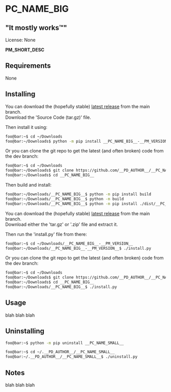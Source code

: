 <!----------------------------------------------------------------------------->
<!-- Project : __PC_NAME_BIG__                                 /          \  -->
<!-- Filename: README.md                                      |     ()     | -->
<!-- Date    : __PC_DATE__                                    |            | -->
<!-- Author  : __PD_AUTHOR__                                  |   \____/   | -->
<!-- License : __PD_LICENSE_NAME__                             \          /  -->
<!----------------------------------------------------------------------------->

# __PC_NAME_BIG__

## "It mostly works™"

<!-- __RM_LICENSE_START__ -->
License: None
<!-- __RM_LICENSE_END__ -->

__PM_SHORT_DESC__

<!-- __RM_SCREENSHOT_START__ -->
<!-- ![Alt text](__PD_SCREENSHOT__) -->
<!-- __RM_SCREENSHOT_END__ -->

## Requirements
<!-- __RM_PY_DEPS_START__ -->
None
<!-- __RM_PY_DEPS_END__ -->

## Installing
<!-- __RM_PKG_START__ -->
You can download the (hopefully stable)
[latest release](https://github.com/__PD_AUTHOR__/__PC_NAME_BIG__/releases/latest)
from the main branch.<br>
Download the 'Source Code (tar.gz)' file.

Then install it using:
```bash
foo@bar:~$ cd ~/Downloads
foo@bar:~/Downloads$ python -m pip install __PC_NAME_BIG__-__PM_VERSION__.tar.gz
```
Or you can clone the git repo to get the latest (and often broken) code from the 
dev branch:
```bash
foo@bar:~$ cd ~/Downloads
foo@bar:~/Downloads$ git clone https://github.com/__PD_AUTHOR__/__PC_NAME_BIG__
foo@bar:~/Downloads$ cd __PC_NAME_BIG__
```
Then build and install:
```bash
foo@bar:~/Downloads/__PC_NAME_BIG__$ python -m pip install build
foo@bar:~/Downloads/__PC_NAME_BIG__$ python -m build
foo@bar:~/Downloads/__PC_NAME_BIG__$ python -m pip install ./dist/__PC_NAME_SMALL__-__PM_VERSION__.tar.gz
```
<!-- __RM_PKG_END__ -->
<!-- __RM_APP_START__ -->
You can download the (hopefully stable)
[latest release](https://github.com/__PD_AUTHOR__/__PC_NAME_BIG__/releases/latest)
from the main branch.<br>
Download either the 'tar.gz' or '.zip' file and extract it.

Then run the 'install.py' file from there:
```bash
foo@bar:~$ cd ~/Downloads/__PC_NAME_BIG__-__PM_VERSION__
foo@bar:~/Downloads/__PC_NAME_BIG__-__PM_VERSION__$ ./install.py
```

Or you can clone the git repo to get the latest (and often broken) code from the
dev branch:
```bash
foo@bar:~$ cd ~/Downloads
foo@bar:~/Downloads$ git clone https://github.com/__PD_AUTHOR__/__PC_NAME_BIG__
foo@bar:~/Downloads$ cd __PC_NAME_BIG__
foo@bar:~/Downloads/__PC_NAME_BIG__$ ./install.py
```
<!-- __RM_APP_END__ -->

## Usage
blah blah blah

## Uninstalling
<!-- __RM_PKG_START__ -->
```bash
foo@bar:~$ python -m pip uninstall __PC_NAME_SMALL__
```
<!-- __RM_PKG_END__ -->
<!-- __RM_APP_START__ -->
```bash
foo@bar:~$ cd ~/.__PD_AUTHOR__/__PC_NAME_SMALL__
foo@bar:~/.__PD_AUTHOR__/__PC_NAME_SMALL__$ ./uninstall.py
```
<!-- __RM_APP_END__ -->

## Notes
blah blah blah

<!-- -) -->
